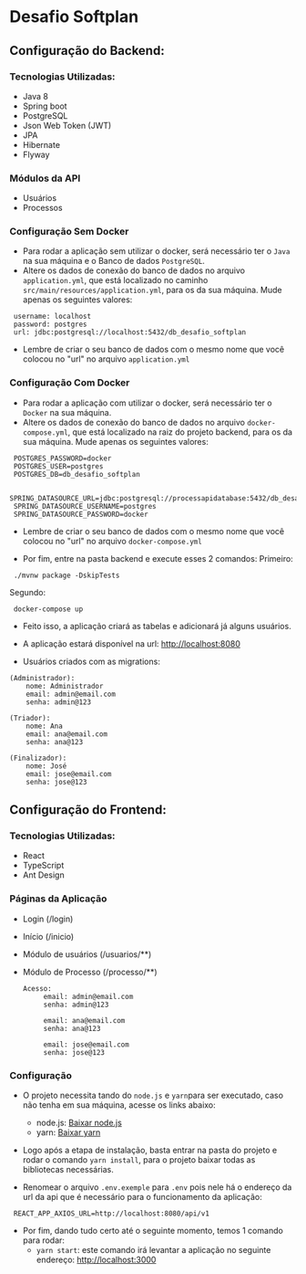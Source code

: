 # Desafio Softplan 

## Configuração do Backend:

### Tecnologias Utilizadas:
 - Java 8
 - Spring boot
 - PostgreSQL
 - Json Web Token (JWT)
 - JPA
 - Hibernate
 - Flyway

### Módulos da API

 - Usuários
 - Processos
 
### Configuração Sem Docker
 
* Para rodar a aplicação sem utilizar o docker, será necessário ter o `Java` na sua máquina e o Banco de dados `PostgreSQL`.
* Altere os dados de conexão do banco de dados no arquivo `application.yml`, que está localizado no caminho `src/main/resources/application.yml`, para os da sua máquina. Mude apenas os seguintes valores:
```
 username: localhost
 password: postgres
 url: jdbc:postgresql://localhost:5432/db_desafio_softplan
``` 

* Lembre de criar o seu banco de dados com o mesmo nome que você colocou no "url" no arquivo `application.yml`

### Configuração Com Docker
 
* Para rodar a aplicação com utilizar o docker, será necessário ter o `Docker` na sua máquina.
* Altere os dados de conexão do banco de dados no arquivo `docker-compose.yml`, que está localizado na raiz do projeto backend, para os da sua máquina. Mude apenas os seguintes valores:
```
 POSTGRES_PASSWORD=docker
 POSTGRES_USER=postgres
 POSTGRES_DB=db_desafio_softplan

 SPRING_DATASOURCE_URL=jdbc:postgresql://processapidatabase:5432/db_desafio_softplan
 SPRING_DATASOURCE_USERNAME=postgres
 SPRING_DATASOURCE_PASSWORD=docker
``` 

* Lembre de criar o seu banco de dados com o mesmo nome que você colocou no "url" no arquivo `docker-compose.yml`

* Por fim, entre na pasta backend e execute esses 2 comandos:
Primeiro:
```
 ./mvnw package -DskipTests
```
Segundo:
```
 docker-compose up
```

* Feito isso, a aplicação criará as tabelas e adicionará já alguns usuários.

* A aplicação estará disponível na url: [http://localhost:8080](http://localhost:8080)

* Usuários criados com as migrations:

```
(Administrador):
    nome: Administrador
    email: admin@email.com
    senha: admin@123

(Triador):
    nome: Ana
    email: ana@email.com
    senha: ana@123

(Finalizador):
    nome: José
    email: jose@email.com
    senha: jose@123
```


## Configuração do Frontend:

### Tecnologias Utilizadas:
 - React
 - TypeScript
 - Ant Design

### Páginas da Aplicação

 - Login (/login)
 - Início (/inicio)
 - Módulo de usuários (/usuarios/**)
 - Módulo de Processo (/processo/**)
 
   ```
   Acesso: 
        email: admin@email.com
        senha: admin@123
   
        email: ana@email.com
        senha: ana@123
  
        email: jose@email.com
        senha: jose@123
   ```
 
### Configuração

* O projeto necessita tando do `node.js` e `yarn`para ser executado,
caso não tenha em sua máquina, acesse os links abaixo:
    * node.js: [Baixar node.js](https://nodejs.org/pt-br/download/)
    * yarn: [Baixar yarn](https://legacy.yarnpkg.com/en/docs/install/#mac-stable)
    
* Logo após a etapa de instalação, basta entrar na pasta do projeto e rodar o comando
`yarn install`, para o projeto baixar todas as bibliotecas necessárias.
* Renomear o arquivo `.env.exemple` para `.env` pois nele há o endereço da url da api que é necessário para o funcionamento da aplicação:
```
 REACT_APP_AXIOS_URL=http://localhost:8080/api/v1
``` 

* Por fim, dando tudo certo até o seguinte momento, temos 1 comando para rodar:
    * `yarn start`: este comando irá levantar a aplicação no seguinte endereço: [http://localhost:3000](http://localhost:3000)